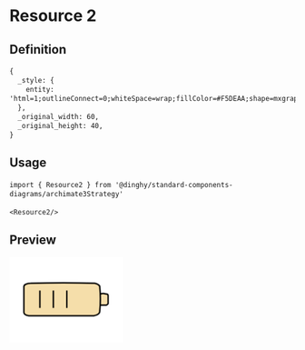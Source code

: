 # Resource 2

## Definition

```
{
  _style: { 
    entity: 'html=1;outlineConnect=0;whiteSpace=wrap;fillColor=#F5DEAA;shape=mxgraph.archimate3.resource;',
  },
  _original_width: 60,
  _original_height: 40,
}
```

## Usage

```
import { Resource2 } from '@dinghy/standard-components-diagrams/archimate3Strategy'

<Resource2/>
```

## Preview

<img src="./resource-2.png" width="200"/>
